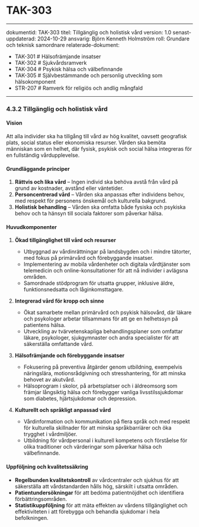 # TAK-303
---
dokumentid: TAK-303
titel: Tillgänglig och holistisk vård
version: 1.0
senast-uppdaterad: 2024-10-29
ansvarig: Björn Kenneth Holmström
roll: Grundare och teknisk samordnare
relaterade-dokument:
  - TAK-301 # Hälsofrämjande insatser
  - TAK-302 # Sjukvårdsramverk
  - TAK-304 # Psykisk hälsa och välbefinnande
  - TAK-305 # Självbestämmande och personlig utveckling som hälsokomponent
  - STR-207 # Ramverk för religiös och andlig mångfald
---

### **4.3.2 Tillgänglig och holistisk vård**

#### Vision
Att alla individer ska ha tillgång till vård av hög kvalitet, oavsett geografisk plats, social status eller ekonomiska resurser. Vården ska bemöta människan som en helhet, där fysisk, psykisk och social hälsa integreras för en fullständig vårdupplevelse.

#### Grundläggande principer
1. **Rättvis och lika vård** – Ingen individ ska behöva avstå från vård på grund av kostnader, avstånd eller väntetider.
2. **Personcentrerad vård** – Vården ska anpassas efter individens behov, med respekt för personens önskemål och kulturella bakgrund.
3. **Holistisk behandling** – Vården ska omfatta både fysiska och psykiska behov och ta hänsyn till sociala faktorer som påverkar hälsa.

#### Huvudkomponenter
1. **Ökad tillgänglighet till vård och resurser**
   - Utbyggnad av vårdinrättningar på landsbygden och i mindre tätorter, med fokus på primärvård och förebyggande insatser.
   - Implementering av mobila vårdenheter och digitala vårdtjänster som telemedicin och online-konsultationer för att nå individer i avlägsna områden.
   - Samordnade stödprogram för utsatta grupper, inklusive äldre, funktionsnedsatta och låginkomsttagare.

2. **Integrerad vård för kropp och sinne**
   - Ökat samarbete mellan primärvård och psykisk hälsovård, där läkare och psykologer arbetar tillsammans för att ge en helhetssyn på patientens hälsa.
   - Utveckling av tvärvetenskapliga behandlingsplaner som omfattar läkare, psykologer, sjukgymnaster och andra specialister för att säkerställa omfattande vård.

3. **Hälsofrämjande och förebyggande insatser**
   - Fokusering på preventiva åtgärder genom utbildning, exempelvis näringslära, motionsrådgivning och stresshantering, för att minska behovet av akutvård.
   - Hälsoprogram i skolor, på arbetsplatser och i äldreomsorg som främjar långsiktig hälsa och förebygger vanliga livsstilssjukdomar som diabetes, hjärtsjukdomar och depression.

4. **Kulturellt och språkligt anpassad vård**
   - Vårdinformation och kommunikation på flera språk och med respekt för kulturella skillnader för att minska språkbarriärer och öka trygghet i vårdmiljöer.
   - Utbildning för vårdpersonal i kulturell kompetens och förståelse för olika traditioner och värderingar som påverkar hälsa och välbefinnande.

#### Uppföljning och kvalitetssäkring
- **Regelbunden kvalitetskontroll** av vårdcentraler och sjukhus för att säkerställa att vårdstandarden hålls hög, särskilt i utsatta områden.
- **Patientundersökningar** för att bedöma patientnöjdhet och identifiera förbättringsområden.
- **Statistikuppföljning** för att mäta effekten av vårdens tillgänglighet och effektiviteten i att förebygga och behandla sjukdomar i hela befolkningen.

